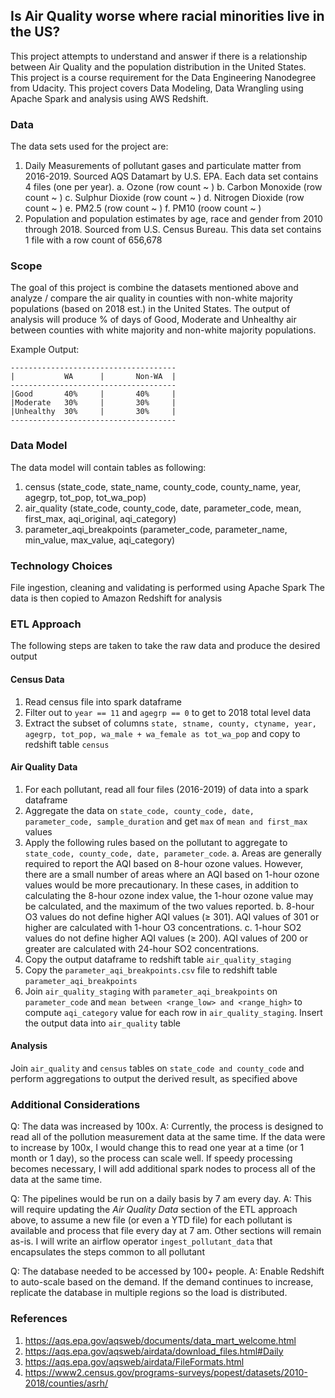 ## Is Air Quality worse where racial minorities live in the US?

This project attempts to understand and answer if there is a relationship between Air Quality and the population distribution in the United States. This project is a course requirement for the Data Engineering Nanodegree from Udacity. This project covers Data Modeling, Data Wrangling using Apache Spark and analysis using AWS Redshift.

### Data

The data sets used for the project are:
1. Daily Measurements of pollutant gases and particulate matter from 2016-2019. Sourced AQS Datamart by U.S. EPA. Each data set contains 4 files (one per year).
    a. Ozone (row count ~ )
    b. Carbon Monoxide (row count ~ )
    c. Sulphur Dioxide (row count ~ )
    d. Nitrogen Dioxide (row count ~ )
    e. PM2.5 (row count ~ )
    f. PM10 (roow count ~ )
2. Population and population estimates by age, race and gender from 2010 through 2018. Sourced from U.S. Census Bureau. This data set contains 1 file with a row count of 656,678

### Scope

The goal of this project is combine the datasets mentioned above and analyze / compare the air quality in counties with non-white majority populations (based on 2018 est.) in the United States. The output of analysis will produce % of days of Good, Moderate and Unhealthy air between counties with white majority and non-white majority populations.

Example Output:
```
-------------------------------------
|           WA      |       Non-WA  |
-------------------------------------
|Good       40%     |       40%     |
|Moderate   30%     |       30%     |
|Unhealthy  30%     |       30%     |
-------------------------------------
```

### Data Model

The data model will contain tables as following:

1. census (state_code, state_name, county_code, county_name, year, agegrp, tot_pop, tot_wa_pop)
2. air_quality (state_code, county_code, date, parameter_code, mean, first_max, aqi_original, aqi_category)
3. parameter_aqi_breakpoints (parameter_code, parameter_name, min_value, max_value, aqi_category)

### Technology Choices

File ingestion, cleaning and validating is performed using Apache Spark
The data is then copied to Amazon Redshift for analysis

### ETL Approach

The following steps are taken to take the raw data and produce the desired output

#### Census Data
1. Read census file into spark dataframe
2. Filter out to `year == 11` and `agegrp == 0` to get to 2018 total level data
3. Extract the subset of columns `state, stname, county, ctyname, year, agegrp, tot_pop, wa_male + wa_female as tot_wa_pop` and copy to redshift table `census`

#### Air Quality Data
1. For each pollutant, read all four files (2016-2019) of data into a spark dataframe
2. Aggregate the data on `state_code, county_code, date, parameter_code, sample_duration` and get `max` of `mean and first_max` values
3. Apply the following rules based on the pollutant to aggregate to `state_code, county_code, date, parameter_code`.
     a. Areas are generally required to report the AQI based on 8-hour ozone values. However, there are a small number of areas where an AQI based on 1-hour ozone values would be more precautionary. In these cases, in addition to calculating the 8-hour ozone index value, the 1-hour ozone value may be calculated, and the maximum of the two values reported.
     b. 8-hour O3 values do not define higher AQI values (≥ 301). AQI values of 301 or higher are calculated with 1-hour O3 concentrations.
     c. 1-hour SO2 values do not define higher AQI values (≥ 200). AQI values of 200 or greater are calculated with 24-hour SO2 concentrations.
4. Copy the output dataframe to redshift table `air_quality_staging`
5. Copy the `parameter_aqi_breakpoints.csv` file to redshift table `parameter_aqi_breakpoints`
6. Join `air_quality_staging` with `parameter_aqi_breakpoints` on `parameter_code` and `mean between <range_low> and <range_high>` to compute `aqi_category` value for each row in `air_quality_staging`. Insert the output data into `air_quality` table

#### Analysis
Join `air_quality` and `census` tables on `state_code and county_code` and perform aggregations to output the derived result, as specified above

### Additional Considerations

Q: The data was increased by 100x.
A: Currently, the process is designed to read all of the pollution measurement data at the same time. If the data were to increase by 100x, I would change this to read one year at a time (or 1 month or 1 day), so the process can scale well. If speedy processing becomes necessary, I will add additional spark nodes to process all of the data at the same time.

Q: The pipelines would be run on a daily basis by 7 am every day.
A: This will require updating the *Air Quality Data* section of the ETL approach above, to assume a new file (or even a YTD file) for each pollutant is available and process that file every day at 7 am. Other sections will remain as-is. I will write an airflow operator `ingest_pollutant_data` that encapsulates the steps common to all pollutant

Q: The database needed to be accessed by 100+ people.
A: Enable Redshift to auto-scale based on the demand. If the demand continues to increase, replicate the database in multiple regions so the load is distributed.

### References
1. https://aqs.epa.gov/aqsweb/documents/data_mart_welcome.html
2. https://aqs.epa.gov/aqsweb/airdata/download_files.html#Daily
3. https://aqs.epa.gov/aqsweb/airdata/FileFormats.html
4. https://www2.census.gov/programs-surveys/popest/datasets/2010-2018/counties/asrh/



